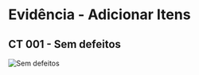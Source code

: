 # Evidência - Adicionar Itens

##  CT 001 - Sem defeitos
![Sem defeitos](https://drive.google.com/file/d/1RA7DwUpERXG3mvluyxhs4_8JajRJh1fQ/view?usp=drive_link)